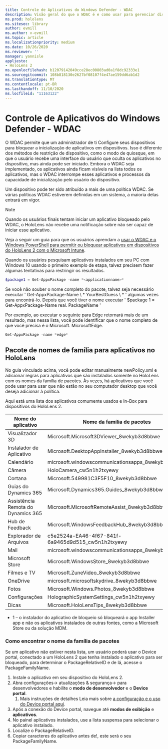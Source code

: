 ```yaml
---
title: Controle de Aplicativos do Windows Defender - WDAC
description: Visão geral do que o WDAC é e como usar para gerenciar dispositivos HoloLens.
ms.prod: hololens
ms.sitesec: library
author: evmill
ms.author: v-evmill
ms.topic: article
ms.localizationpriority: medium
ms.date: 10/26/2020
ms.reviewer: ''
manager: yannisle
appliesto:
- HoloLens 2
ms.openlocfilehash: b12079142049cce28ec00803ad0a1f8dc92333e1
ms.sourcegitcommit: 108b818130e2627bf08107f4e47ae159dd6ab1d2
ms.translationtype: MT
ms.contentlocale: pt-BR
ms.lasthandoff: 11/10/2020
ms.locfileid: "11163122"
---
```

# Controle de Aplicativos do Windows Defender - WDAC

O WDAC permite que um administrador de ti Configure seus dispositivos para bloquear a inicialização de aplicativos em dispositivos. Isso é diferente dos métodos de restrição de dispositivo, como o modo de quiosque, em que o usuário recebe uma interface do usuário que oculta os aplicativos no dispositivo, mas ainda pode ser iniciado. Embora o WDAC seja implementado, os aplicativos ainda ficam visíveis na lista todos os aplicativos, mas o WDAC interrompe esses aplicativos e processos da capacidade de inicialização pelo usuário do dispositivo.

Um dispositivo pode ter sido atribuído a mais de uma política WDAC. Se várias políticas WDAC estiverem definidas em um sistema, a maioria delas entrará em vigor. 

> [!NOTE]
> Quando os usuários finais tentam iniciar um aplicativo bloqueado pelo WDAC, o HoloLens não recebe uma notificação sobre não ser capaz de iniciar esse aplicativo.

Veja a seguir um guia para que os usuários aprendam a [usar o WDAC e o Windows PowerShell para permitir ou bloquear aplicativos em dispositivos do HoloLens 2 com o Microsoft Intune](https://docs.microsoft.com/mem/intune/configuration/custom-profile-hololens).

Quando os usuários pesquisam aplicativos instalados em seu PC com Windows 10 usando o primeiro exemplo de etapa, talvez precisem fazer algumas tentativas para restringir os resultados.

```powershell
$package1 = Get-AppxPackage -name *<applicationname>*
``` 

Se você não souber o nome completo do pacote, talvez seja necessário executar ' Get-AppxPackage-Name \ * YourBestGuess \ * ' algumas vezes para encontrá-lo. Depois que você tiver o nome executar ' $package 1 = Get-AppxPackage-Name real. PackageName '

Por exemplo, ao executar o seguinte para Edge retornará mais de um resultado, mas nessa lista, você pode identificar que o nome completo de que você precisa é o Microsoft. MicrosoftEdge. 

```powershell
Get-AppxPackage -name *edge*
``` 

## Pacote de nomes de família para aplicativos no HoloLens

No guia vinculado acima, você pode editar manualmente newPolicy.xml e adicionar regras para aplicativos que são instalados somente no HoloLens com os nomes da família de pacotes. Às vezes, há aplicativos que você pode usar para usar que não estão no seu computador desktop que você deseja adicionar à política. 

Aqui está uma lista dos aplicativos comumente usados e In-Box para dispositivos do HoloLens 2.

| Nome do aplicativo                   | Nome da família de pacotes                                |
|----------------------------|----------------------------------------------------|
| Visualizador 3D                  | Microsoft.Microsoft3DViewer_8wekyb3d8bbwe          |
| Instalador de Aplicativo              | Microsoft.DesktopAppInstaller_8wekyb3d8bbwe <sup> 1</sup>         |
| Calendário                   | microsoft.windowscommunicationsapps_8wekyb3d8bbwe  |
| Câmera                     | HoloCamera_cw5n1h2txyewy                           |
| Cortana                    | Microsoft.549981C3F5F10_8wekyb3d8bbwe              |
| Guias do Dynamics 365        | Microsoft.Dynamics365.Guides_8wekyb3d8bbwe         |
| Assistência Remota do Dynamics 365 | Microsoft.MicrosoftRemoteAssist_8wekyb3d8bbwe      |
| Hub de Feedback               | Microsoft.WindowsFeedbackHub_8wekyb3d8bbwe         |
| Explorador de Arquivos              | c5e2524a-EA46-4f67-841f-6a9465d9d515_cw5n1h2txyewy |
| Mail                       | microsoft.windowscommunicationsapps_8wekyb3d8bbwe  |
| Microsoft Store            | Microsoft.WindowsStore_8wekyb3d8bbwe               |
| Filmes e TV                | Microsoft.ZuneVideo_8wekyb3d8bbwe                  |
| OneDrive                   | microsoft.microsoftskydrive_8wekyb3d8bbwe          |
| Fotos                     | Microsoft.Windows.Photos_8wekyb3d8bbwe             |
| Configurações                   | HolographicSystemSettings_cw5n1h2txyewy            |
| Dicas                       | Microsoft.HoloLensTips_8wekyb3d8bbwe               |

- 1 – o instalador do aplicativo de bloqueio só bloqueará o app Installer app e não os aplicativos instalados de outras fontes, como a Microsoft Store ou da solução MDM.

### Como encontrar o nome da família de pacotes

Se um aplicativo não estiver nesta lista, um usuário poderá usar o Device portal, conectado a um HoloLens 2 que tenha instalado o aplicativo para ser bloqueado, para determinar o PackageRelativeID e de lá, acesse o PackageFamilyName.

1. Instale o aplicativo em seu dispositivo do HoloLens 2. 
1. Abra configurações-> atualizações & segurança-> para desenvolvedores e habilite o **modo de desenvolvedor** e o **Device portal**. 
    1. Mais instruções de detalhes Leia mais sobre [a configuração e o uso do Device portal aqui](https://docs.microsoft.com/windows/mixed-reality/develop/platform-capabilities-and-apis/using-the-windows-device-portal).
1. Após a conexão do Device portal, navegue até **modos de exibição** e **aplicativos**. 
1. No painel aplicativos instalados, use a lista suspensa para selecionar o aplicativo instalado. 
1. Localize o PackageRelativeID. 
1. Copiar caracteres do aplicativo antes de!, este será o seu PackageFamilyName.


